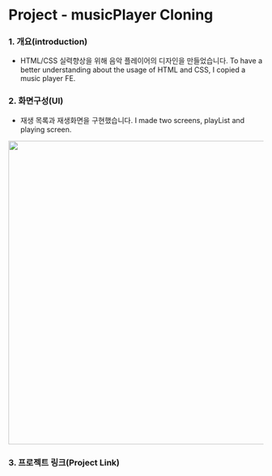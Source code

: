 # Project - musicPlayer Cloning

### 1. 개요(introduction)
* HTML/CSS 실력향상을 위해 음악 플레이어의 디자인을 만들었습니다. 
To have a better understanding about the usage of HTML and CSS, I copied a music player FE. 


### 2. 화면구성(UI)
* 재생 목록과 재생화면을 구현했습니다. 
I made two screens, playList and playing screen.

<img src="https://user-images.githubusercontent.com/63382028/95841962-f0b06880-0d80-11eb-807c-6d177bc28c70.png" width=600px/> 


### 3. 프로젝트 링크(Project Link)

